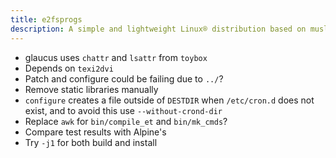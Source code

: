 ```yaml
---
title: e2fsprogs
description: A simple and lightweight Linux® distribution based on musl libc and toybox
---
```


- glaucus uses `chattr` and `lsattr` from `toybox`
- Depends on `texi2dvi`
- Patch and configure could be failing due to `../`?
- Remove static libraries manually
- `configure` creates a file outside of `DESTDIR` when `/etc/cron.d` does not exist, and to avoid this use `--without-crond-dir`
- Replace `awk` for `bin/compile_et` and `bin/mk_cmds`?
- Compare test results with Alpine's
- Try `-j1` for both build and install

